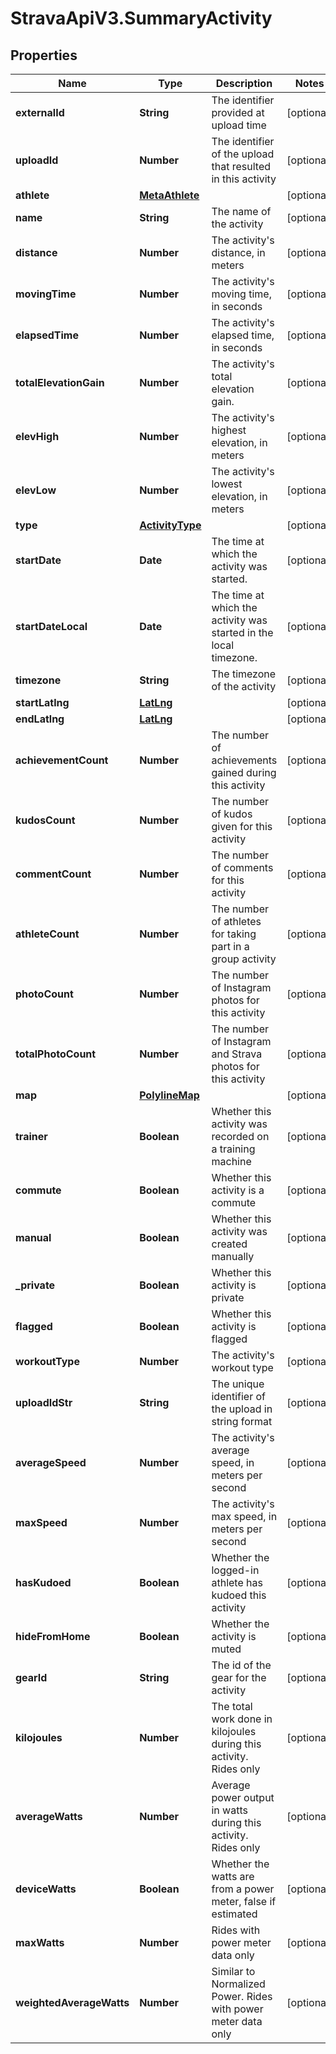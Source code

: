 # StravaApiV3.SummaryActivity

## Properties
Name | Type | Description | Notes
------------ | ------------- | ------------- | -------------
**externalId** | **String** | The identifier provided at upload time | [optional] 
**uploadId** | **Number** | The identifier of the upload that resulted in this activity | [optional] 
**athlete** | [**MetaAthlete**](MetaAthlete.md) |  | [optional] 
**name** | **String** | The name of the activity | [optional] 
**distance** | **Number** | The activity's distance, in meters | [optional] 
**movingTime** | **Number** | The activity's moving time, in seconds | [optional] 
**elapsedTime** | **Number** | The activity's elapsed time, in seconds | [optional] 
**totalElevationGain** | **Number** | The activity's total elevation gain. | [optional] 
**elevHigh** | **Number** | The activity's highest elevation, in meters | [optional] 
**elevLow** | **Number** | The activity's lowest elevation, in meters | [optional] 
**type** | [**ActivityType**](ActivityType.md) |  | [optional] 
**startDate** | **Date** | The time at which the activity was started. | [optional] 
**startDateLocal** | **Date** | The time at which the activity was started in the local timezone. | [optional] 
**timezone** | **String** | The timezone of the activity | [optional] 
**startLatlng** | [**LatLng**](LatLng.md) |  | [optional] 
**endLatlng** | [**LatLng**](LatLng.md) |  | [optional] 
**achievementCount** | **Number** | The number of achievements gained during this activity | [optional] 
**kudosCount** | **Number** | The number of kudos given for this activity | [optional] 
**commentCount** | **Number** | The number of comments for this activity | [optional] 
**athleteCount** | **Number** | The number of athletes for taking part in a group activity | [optional] 
**photoCount** | **Number** | The number of Instagram photos for this activity | [optional] 
**totalPhotoCount** | **Number** | The number of Instagram and Strava photos for this activity | [optional] 
**map** | [**PolylineMap**](PolylineMap.md) |  | [optional] 
**trainer** | **Boolean** | Whether this activity was recorded on a training machine | [optional] 
**commute** | **Boolean** | Whether this activity is a commute | [optional] 
**manual** | **Boolean** | Whether this activity was created manually | [optional] 
**_private** | **Boolean** | Whether this activity is private | [optional] 
**flagged** | **Boolean** | Whether this activity is flagged | [optional] 
**workoutType** | **Number** | The activity's workout type | [optional] 
**uploadIdStr** | **String** | The unique identifier of the upload in string format | [optional] 
**averageSpeed** | **Number** | The activity's average speed, in meters per second | [optional] 
**maxSpeed** | **Number** | The activity's max speed, in meters per second | [optional] 
**hasKudoed** | **Boolean** | Whether the logged-in athlete has kudoed this activity | [optional] 
**hideFromHome** | **Boolean** | Whether the activity is muted | [optional] 
**gearId** | **String** | The id of the gear for the activity | [optional] 
**kilojoules** | **Number** | The total work done in kilojoules during this activity. Rides only | [optional] 
**averageWatts** | **Number** | Average power output in watts during this activity. Rides only | [optional] 
**deviceWatts** | **Boolean** | Whether the watts are from a power meter, false if estimated | [optional] 
**maxWatts** | **Number** | Rides with power meter data only | [optional] 
**weightedAverageWatts** | **Number** | Similar to Normalized Power. Rides with power meter data only | [optional] 


